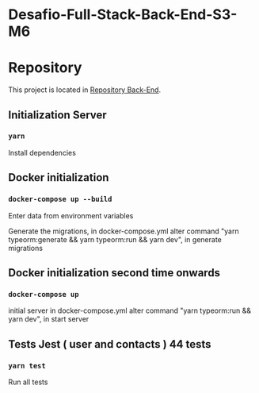 # Desafio-Full-Stack-Back-End-S3-M6

# Repository

This project is located in [Repository Back-End](https://github.com/Kenzie-Academy-Brasil-Developers/Desafio-Full-Stack-Back-End-S3-M6).

## Initialization Server

### `yarn`

Install dependencies

## Docker initialization

### `docker-compose up --build`

Enter data from environment variables

Generate the migrations, in docker-compose.yml alter command "yarn typeorm:generate && yarn typeorm:run && yarn dev", in generate migrations

## Docker initialization second time onwards

### `docker-compose up`

initial server in docker-compose.yml alter command "yarn typeorm:run && yarn dev", in start server 

## Tests Jest ( user and contacts ) 44 tests

### `yarn test`

Run all tests